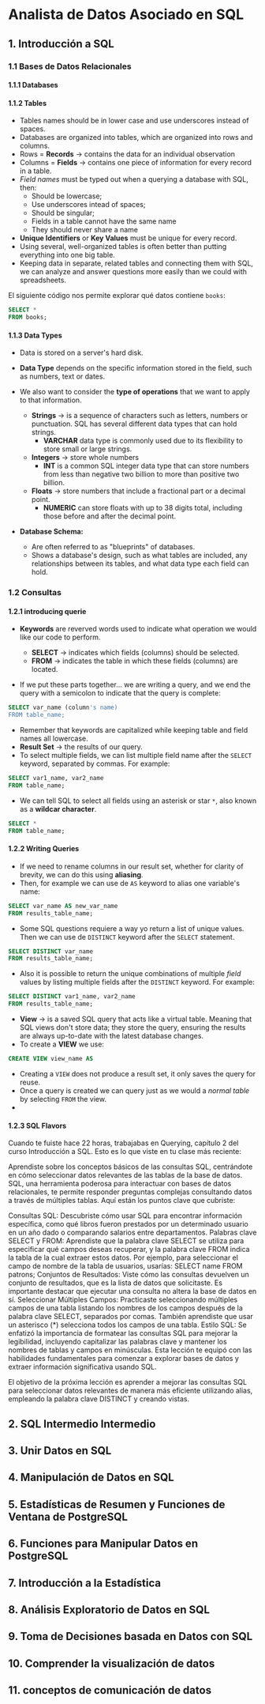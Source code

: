 # Analista de Datos Asociado en SQL

## 1. Introducción a SQL 

### 1.1 Bases de Datos Relacionales

#### 1.1.1 Databases


#### 1.1.2 Tables

- Tables names should be in lower case and use underscores instead of spaces.
- Databases are organized into tables, which are organized into rows and columns.
- Rows = **Records** -> contains the data for an individual observation
- Columns = **Fields** -> contains one piece of information for every record in a table.
- *Field names* must be typed out when a querying a database with SQL, then:
  * Should be lowercase;
  * Use underscores intead of spaces;
  * Should be singular;
  * Fields in a table cannot have the same name
  * They should never share a name
- **Unique Identifiers** or **Key Values** must be unique for every record.
- Using several, well-organized tables is often better than putting everything into one big table.
- Keeping data in separate, related tables and connecting them with SQL, we can analyze and answer questions more easily than we could with spreadsheets.

El siguiente código nos permite explorar qué datos contiene `books`:
```sql
SELECT *
FROM books;
```

#### 1.1.3 Data Types

- Data is stored on a server's hard disk.
- **Data Type** depends on the specific information stored in the field, such as numbers, text or dates.
- We also want to consider the **type of operations** that we want to apply to that information.
  * **Strings** -> is a sequence of characters such as letters, numbers or punctuation. SQL has several different data types that can hold strings.
    - **VARCHAR** data type is commonly used due to its flexibility to store small or large strings.
  * **Integers** -> store whole numbers
    - **INT** is a common SQL integer data type that can store numbers from less than negative two billion to more than positive two billion.
  * **Floats** -> store numbers that include a fractional part or a decimal point.
    - **NUMERIC** can store floats with up to 38 digits total, including those before and after the decimal point.

- **Database Schema:**
  * Are often referred to as "blueprints" of databases.
  * Shows a database's design, such as what tables are included, any relationships between its tables, and what data type each field can hold.

### 1.2 Consultas

#### 1.2.1 introducing querie

- **Keywords** are reverved words used to indicate what operation we would like our code to perform.
  * **SELECT** -> indicates which fields (columns) should be selected. 
  * **FROM** -> indicates the table in which these fields (columns) are located.
 
- If we put these parts together... we are writing a query, and we end the query with a semicolon to indicate that the query is complete:
```SQL
SELECT var_name (column's name)
FROM table_name;
```
- Remember that keywords are capitalized while keeping table and field names all lowercase.
- **Result Set** -> the results of our query.
- To select multiple fields, we can list multiple field name after the `SELECT` keyword, separated by commas. For example:
```SQL
SELECT var1_name, var2_name
FROM table_name;
```
- We can tell SQL to select all fields using an asterisk or star `*`, also known as a **wildcar character**.
```SQL
SELECT *
FROM table_name;
```

#### 1.2.2 Writing Queries

- If we need to rename columns in our result set, whether for clarity of brevity, we can do this using **aliasing**.
- Then, for example we can use de `AS` keyword to alias one variable's name:
```SQL
SELECT var_name AS new_var_name
FROM results_table_name;
```
- Some SQL questions requiere a way yo return a list of unique values. Then we can use de `DISTINCT` keyword after the `SELECT` statement.
```SQL
SELECT DISTINCT var_name
FROM results_table_name;
```
- Also it is possible to return the unique combinations of multiple *field* values by listing multiple fields after the `DISTINCT` keyword. For example:
```SQL
SELECT DISTINCT var1_name, var2_name
FROM results_table_name;
```
- **View** -> is a saved SQL query that acts like a virtual table. Meaning that SQL views don't store data; they store the query, ensuring the results are always up-to-date with the latest database changes.
- To create a **VIEW** we use:
```SQL
CREATE VIEW view_name AS
```
- Creating a `VIEW` does not produce a result set, it only saves the query for reuse.
- Once a query is created we can query just as we would a *normal table* by selecting `FROM` the view.
- 


#### 1.2.3 SQL Flavors


Cuando te fuiste hace 22 horas, trabajabas en Querying, capítulo 2 del curso Introducción a SQL. Esto es lo que viste en tu clase más reciente:

Aprendiste sobre los conceptos básicos de las consultas SQL, centrándote en cómo seleccionar datos relevantes de las tablas de la base de datos. SQL, una herramienta poderosa para interactuar con bases de datos relacionales, te permite responder preguntas complejas consultando datos a través de múltiples tablas. Aquí están los puntos clave que cubriste:

Consultas SQL: Descubriste cómo usar SQL para encontrar información específica, como qué libros fueron prestados por un determinado usuario en un año dado o comparando salarios entre departamentos.
Palabras clave SELECT y FROM: Aprendiste que la palabra clave SELECT se utiliza para especificar qué campos deseas recuperar, y la palabra clave FROM indica la tabla de la cual extraer estos datos. Por ejemplo, para seleccionar el campo de nombre de la tabla de usuarios, usarías:
SELECT name
FROM patrons;
Conjuntos de Resultados: Viste cómo las consultas devuelven un conjunto de resultados, que es la lista de datos que solicitaste. Es importante destacar que ejecutar una consulta no altera la base de datos en sí.
Seleccionar Múltiples Campos: Practicaste seleccionando múltiples campos de una tabla listando los nombres de los campos después de la palabra clave SELECT, separados por comas. También aprendiste que usar un asterisco (*) selecciona todos los campos de una tabla.
Estilo SQL: Se enfatizó la importancia de formatear las consultas SQL para mejorar la legibilidad, incluyendo capitalizar las palabras clave y mantener los nombres de tablas y campos en minúsculas.
Esta lección te equipó con las habilidades fundamentales para comenzar a explorar bases de datos y extraer información significativa usando SQL.

El objetivo de la próxima lección es aprender a mejorar las consultas SQL para seleccionar datos relevantes de manera más eficiente utilizando alias, empleando la palabra clave DISTINCT y creando vistas.





## 2. SQL Intermedio Intermedio


## 3. Unir Datos en SQL

## 4. Manipulación de Datos en SQL

## 5. Estadísticas de Resumen y Funciones de Ventana de PostgreSQL

## 6. Funciones para Manipular Datos en PostgreSQL

## 7. Introducción a la Estadística

## 8. Análisis Exploratorio de Datos en SQL

## 9. Toma de Decisiones basada en Datos con SQL

## 10. Comprender la visualización de datos

## 11. conceptos de comunicación de datos
 
